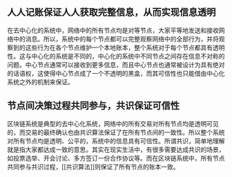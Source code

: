 ## 人人记账保证人人获取完整信息，从而实现信息透明
在去中心化的系统中，网络中的所有节点均是对等节点，大家平等地发送和接收网络中的消息。所以，系统中的每个节点都可以完整观察网络中的全部行为，并将观察到的这些行为在各个节点维护一个本地账本，整个系统对于每个节点都具有透明性。这与中心化的系统是不同的，中心化的系统中不同节点之间存在信息不对称的问题。中心节点通常可以接收到更多信息，而且中心节点也通常被设计为具有绝对的话语权，这使得中心节点成了一个不透明的黑盒，而其可信性也只能借由中心化系统之外的机制来保证。
## 节点间决策过程共同参与，共识保证可信性
区块链系统是典型的去中心化系统，网络中的所有交易对所有节点均是透明可见的，而交易的最终确认也由共识算法保证了在所有节点间的一致性。所以整个系统对所有节点均是透明、公平的，系统中的信息具有可信性。所谓共识，简单地理解就是指大家都达成一致的意思。其实在现实生活中，有很多需要达成共识的场景，如投票选举、开会讨论、多方签订一份合作协议等。而在区块链系统中，所有节点共同参与共识过程，[[共识算法]]则保证了所有节点的账本一致。